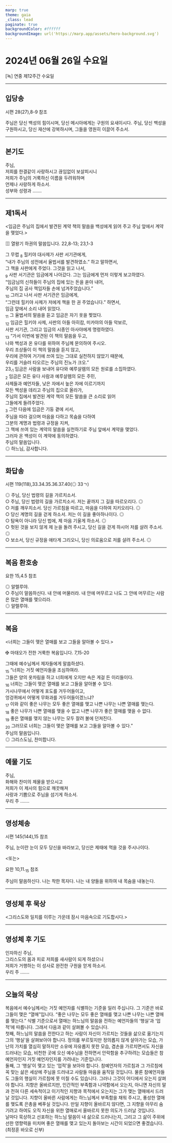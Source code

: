 ```yaml
---
marp: true
theme: gaia
_class: lead
paginate: true
backgroundColor: #ffffff
backgroundImage: url('https://marp.app/assets/hero-background.svg')
---
```


# 2024년 06월 26일 수요일

[녹] 연중 제12주간 수요일  




---

## 입당송

시편 28(27),8-9 참조

주님은 당신 백성의 힘이시며, 당신 메시아에게는 구원의 요새이시다. 주님, 당신 백성을 구원하시고, 당신 재산에 강복하시며, 그들을 영원히 이끌어 주소서.  
  


---

## 본기도

주님,  
저희를 한결같이 사랑하시고 끊임없이 보살피시니  
저희가 주님의 거룩하신 이름을 두려워하며  
언제나 사랑하게 하소서.  
성부와 성령과 …….  
  


---

## 제1독서

<임금은 주님의 집에서 발견된 계약 책의 말씀을 백성에게 읽어 주고 주님 앞에서 계약을 맺었다.>

▥ 열왕기 하권의 말씀입니다. 22,8-13; 23,1-3

그 무렵 <sub>8</sub> 힐키야 대사제가 사판 서기관에게,  
“내가 주님의 성전에서 율법서를 발견하였소.” 하고 말하면서,  
그 책을 사판에게 주었다. 그것을 읽고 나서,  
<sub>9</sub> 사판 서기관은 임금에게 나아갔다. 그는 임금에게 먼저 이렇게 보고하였다.  
“임금님의 신하들이 주님의 집에 있는 돈을 쏟아 내어,  
주님의 집 공사 책임자들 손에 넘겨주었습니다.”  
<sub>10</sub> 그러고 나서 사판 서기관은 임금에게,  
“그런데 힐키야 사제가 저에게 책을 한 권 주었습니다.” 하면서,  
임금 앞에서 소리 내어 읽었다.  
<sub>11</sub> 그 율법서의 말씀을 듣고 임금은 자기 옷을 찢었다.  
<sub>12</sub> 임금은 힐키야 사제, 사판의 아들 아히캄, 미카야의 아들 악보르,  
사판 서기관, 그리고 임금의 시종인 아사야에게 명령하였다.  
<sub>13</sub> “가서 이번에 발견된 이 책의 말씀을 두고,  
나와 백성과 온 유다를 위하여 주님께 문의하여 주시오.  
우리 조상들이 이 책의 말씀을 듣지 않고,  
우리에 관하여 거기에 쓰여 있는 그대로 실천하지 않았기 때문에,  
우리를 거슬러 타오르는 주님의 진노가 크오.”  
23,<sub>1</sub> 임금은 사람을 보내어 유다와 예루살렘의 모든 원로를 소집하였다.  
<sub>2</sub> 임금은 모든 유다 사람과 예루살렘의 모든 주민,  
사제들과 예언자들, 낮은 자에서 높은 자에 이르기까지  
모든 백성을 데리고 주님의 집으로 올라가,  
주님의 집에서 발견된 계약 책의 모든 말씀을 큰 소리로 읽어  
그들에게 들려주었다.  
<sub>3</sub> 그런 다음에 임금은 기둥 곁에 서서,  
주님을 따라 걸으며 마음을 다하고 목숨을 다하여  
그분의 계명과 법령과 규정을 지켜,  
그 책에 쓰여 있는 계약의 말씀을 실천하기로 주님 앞에서 계약을 맺었다.  
그러자 온 백성이 이 계약에 동의하였다.  
주님의 말씀입니다.  
◎ 하느님, 감사합니다.  
  


---

## 화답송

시편 119(118),33.34.35.36.37.40(◎ 33ㄱ)

◎ 주님, 당신 법령의 길을 가르치소서.  
○ 주님, 당신 법령의 길을 가르치소서. 저는 끝까지 그 길을 따르오리다. ◎  
○ 저를 깨우치소서. 당신 가르침을 따르고, 마음을 다하여 지키오리다. ◎  
○ 당신 계명의 길을 걷게 하소서. 저는 이 길을 좋아하나이다. ◎  
○ 탐욕이 아니라 당신 법에, 제 마음 기울게 하소서. ◎  
○ 헛된 것을 보지 않게 제 눈을 돌려 주시고, 당신 길을 걷게 하시어 저를 살려 주소서. ◎  
○ 보소서, 당신 규정을 애타게 그리오니, 당신 의로움으로 저를 살려 주소서. ◎  
  


---

## 복음 환호송

요한 15,4.5 참조

◎ 알렐루야.  
○ 주님이 말씀하신다. 내 안에 머물러라. 내 안에 머무르고 나도 그 안에 머무르는 사람은 많은 열매를 맺으리라.  
◎ 알렐루야.  
  


---

## 복음

<너희는 그들이 맺은 열매를 보고 그들을 알아볼 수 있다.>

✠ 마태오가 전한 거룩한 복음입니다. 7,15-20

그때에 예수님께서 제자들에게 말씀하셨다.  
<sub>15</sub> “너희는 거짓 예언자들을 조심하여라.  
그들은 양의 옷차림을 하고 너희에게 오지만 속은 게걸 든 이리들이다.  
<sub>16</sub> 너희는 그들이 맺은 열매를 보고 그들을 알아볼 수 있다.  
가시나무에서 어떻게 포도를 거두어들이고,  
엉겅퀴에서 어떻게 무화과를 거두어들이겠느냐?  
<sub>17</sub> 이와 같이 좋은 나무는 모두 좋은 열매를 맺고 나쁜 나무는 나쁜 열매를 맺는다.  
<sub>18</sub> 좋은 나무가 나쁜 열매를 맺을 수 없고 나쁜 나무가 좋은 열매를 맺을 수 없다.  
<sub>19</sub> 좋은 열매를 맺지 않는 나무는 모두 잘려 불에 던져진다.  
<sub>20</sub> 그러므로 너희는 그들이 맺은 열매를 보고 그들을 알아볼 수 있다.”  
주님의 말씀입니다.  
◎ 그리스도님, 찬미합니다.  
  


---

## 예물 기도

주님,  
화해와 찬미의 제물을 받으시고  
저희가 이 제사의 힘으로 깨끗해져  
사랑과 기쁨으로 주님을 섬기게 하소서.  
우리 주 …….  
  


---

## 영성체송

시편 145(144),15 참조

주님, 눈이란 눈이 모두 당신을 바라보고, 당신은 제때에 먹을 것을 주시나이다.  
  
<또는>  
  
요한 10,11.<sub>15</sub> 참조  
  
주님이 말씀하신다. 나는 착한 목자다. 나는 내 양들을 위하여 내 목숨을 내놓는다.  


---

## 영성체 후 묵상

<그리스도와 일치를 이루는 가운데 잠시 마음속으로 기도합시다.>  


---

## 영성체 후 기도

인자하신 주님,  
그리스도의 몸과 피로 저희를 새사람이 되게 하셨으니  
저희가 거행하는 이 성사로 완전한 구원을 얻게 하소서.  
우리 주 …….  
  


---

## 오늘의 묵상

복음에서 예수님께서는 거짓 예언자를 식별하는 기준을 일러 주십니다. 그 기준은 바로 그들이 맺은 “열매”입니다. “좋은 나무는 모두 좋은 열매를 맺고 나쁜 나무는 나쁜 열매를 맺는다.” 식별 기준으로서 열매는 하느님의 말씀을 전하는 예언자들의 ‘행실’과 ‘업적’에 따릅니다. 그래서 다음과 같이 살펴볼 수 있습니다.  
첫째, 하느님의 말씀을 전한다고 하는 사람이 자신이 가르치는 것들을 삶으로 옮기는지 그의 ‘행실’을 살펴보아야 합니다. 정의를 부르짖지만 정의롭지 않게 살아가는 모습, 가난의 가치를 열심히 말하지만 소유에 자유롭지 못한 모습, 겸손을 가르치면서도 자신을 드러내는 모습, 비천한 곳에 오신 예수님을 전하면서 안락함을 추구하려는 모습들은 참예언자인지 거짓 예언자인지를 가려내는 기준입니다.  
둘째, 그 ‘행실’이 맺고 있는 ‘업적’을 보아야 합니다. 참예언자의 가르침과 그 가르침에 꼭 맞는 삶은 세상에 주님을 드러내고 사람들 마음을 움직일 것입니다. 물론 참예언자들도 그들의 행실이 가르침에 못 미칠 수도 있습니다. 그러나 그것이 어디에서 오는지 살펴야 합니다. 지향은 올바르지만, 인간적인 부족함과 나약함에서 오는지, 아니면 자신의 말과 전혀 다른 세속적이고 이기적인 지향과 목적에서 오는지는 그가 맺는 열매에서 드러날 것입니다. 지향이 올바른 사람에게는 하느님께서 부족함을 채워 주시고, 풍성한 열매를 맺도록 은총을 베푸실 것입니다. 만일 지향이 올바르지 않다면, 그 지향을 아무리 숨기려고 하여도 오직 자신을 위한 열매로서 올바르지 못한 의도가 드러날 것입니다.  
날마다 묵상하고 선포하는 하느님 말씀이 내 삶으로 드러나는지, 그리고 그 삶이 주위에 선한 영향력을 미치며 좋은 열매를 맺고 있는지 돌아보는 시간이 되었으면 좋겠습니다.  
(최정훈 바오로 신부)  


---